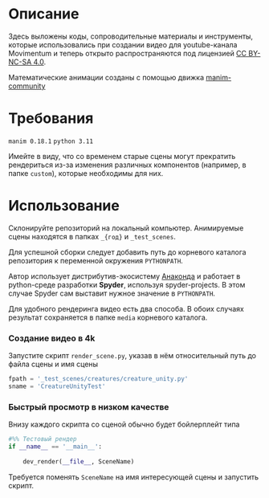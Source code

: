 # Описание

Здесь выложены коды, сопроводительные материалы и инструменты, которые
использовались при создании видео для youtube-канала Movimentum и теперь
открыто распространяются под лицензией
[CC BY-NC-SA 4.0](https://creativecommons.org/licenses/by-nc-sa/4.0/deed).

Математические анимации созданы с помощью движка
[manim-community](https://www.manim.community/)


# Требования
`manim 0.18.1`
`python 3.11`

Имейте в виду, что со временем старые сцены могут прекратить рендериться из-за
изменения различных компонентов (например, в папке `custom`),
которые необходимы для них.


# Использование

Склонируйте репозиторий на локальный компьютер. Анимируемые сцены находятся
в папках `_{год}` и `_test_scenes`.

Для успешной сборки следует добавить путь до корневого каталога репозитория
к переменной окружения `PYTHONPATH`.

Автор использует дистрибутив-экосистему [Анаконда](https://www.anaconda.com/)
и работает в python-среде разработки **Spyder**, используя spyder-projects.
В этом случае Spyder сам выставит нужное значение в `PYTHONPATH`.

Для удобного рендеринга видео есть два способа. В обоих случаях результат
сохраняется в папке `media` корневого каталога.


### Создание видео в 4k 
Запустите скрипт `render_scene.py`, указав в нём относительный путь до файла
сцены и имя сцены

```python
fpath = '_test_scenes/creatures/creature_unity.py'
sname = 'CreatureUnityTest'
```

### Быстрый просмотр в низком качестве
Внизу каждого скрипта со сценой обычно будет бойлерплейт типа

```python
#%% Тестовый рендер
if __name__ == '__main__':
    
    dev_render(__file__, SceneName)
```

Требуется поменять `SceneName` на имя интересующей сцены и запустить скрипт.
